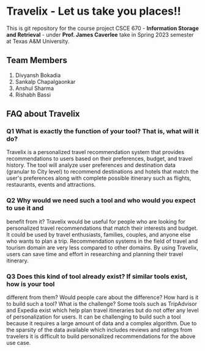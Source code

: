 # Travelix - Let us take you places!!

This is git repository for the course project CSCE 670 - **Information Storage and Retrieval** - under **Prof. James Caverlee** take in Spring 2023 semester at Texas A&M University.

## Team Members

1. Divyansh Bokadia
2. Sankalp Chapalgaonkar
3. Anshul Sharma
4. Rishabh Bassi

## FAQ about Travelix

### Q1 What is exactly the function of your tool? That is, what will it do?

Travelix is a personalized travel recommendation system that provides recommendations to users based on their preferences, budget, and travel history. The tool will analyze user preferences and destination data (granular to City level) to recommend destinations and hotels that match the user's preferences along with complete possible itinerary such as flights, restaurants, events and attractions.

### Q2 Why would we need such a tool and who would you expect to use it and

benefit from it?
Travelix would be useful for people who are looking for personalized travel recommendations that match their interests and budget. It could be used by travel enthusiasts, families, couples, and anyone else who wants to plan a trip. Recommendation systems in the field of travel and tourism domain are very less compared to other domains. By using Travelix, users can save time and effort in researching and planning their travel itinerary.

### Q3 Does this kind of tool already exist? If similar tools exist, how is your tool

different from them? Would people care about the difference? How hard is it
to build such a tool? What is the challenge?
Some tools such as TripAdvisor and Expedia exist which help plan travel itineraries but do not offer any level of personalization for users. It can be challenging to build such a tool because it requires a large amount of data and a complex algorithm. Due to the sparsity of the data available which includes reviews and ratings from travelers it is difficult to build personalized recommendations for the above use case.
